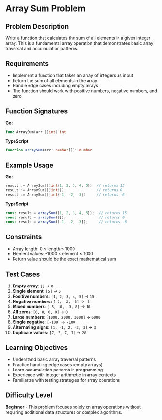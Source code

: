 # Array Sum Problem

## Problem Description

Write a function that calculates the sum of all elements in a given integer array. This is a fundamental array operation that demonstrates basic array traversal and accumulation patterns.

## Requirements

- Implement a function that takes an array of integers as input
- Return the sum of all elements in the array
- Handle edge cases including empty arrays
- The function should work with positive numbers, negative numbers, and zero

## Function Signatures

**Go:**
```go
func ArraySum(arr []int) int
```

**TypeScript:**
```typescript
function arraySum(arr: number[]): number
```

## Example Usage

**Go:**
```go
result := ArraySum([]int{1, 2, 3, 4, 5})  // returns 15
result := ArraySum([]int{})               // returns 0
result := ArraySum([]int{-1, -2, -3})     // returns -6
```

**TypeScript:**
```typescript
const result = arraySum([1, 2, 3, 4, 5]);  // returns 15
const result = arraySum([]);               // returns 0
const result = arraySum([-1, -2, -3]);     // returns -6
```

## Constraints

- Array length: 0 ≤ length ≤ 1000
- Element values: -1000 ≤ element ≤ 1000
- Return value should be the exact mathematical sum

## Test Cases

1. **Empty array**: `[]` → `0`
2. **Single element**: `[5]` → `5`
3. **Positive numbers**: `[1, 2, 3, 4, 5]` → `15`
4. **Negative numbers**: `[-1, -2, -3]` → `-6`
5. **Mixed numbers**: `[-5, 10, -3, 8]` → `10`
6. **All zeros**: `[0, 0, 0, 0]` → `0`
7. **Large numbers**: `[1000, 2000, 3000]` → `6000`
8. **Single negative**: `[-100]` → `-100`
9. **Alternating signs**: `[1, -1, 2, -2, 3]` → `3`
10. **Duplicate values**: `[7, 7, 7, 7]` → `28`

## Learning Objectives

- Understand basic array traversal patterns
- Practice handling edge cases (empty arrays)
- Learn accumulation patterns in programming
- Experience with integer arithmetic in array contexts
- Familiarize with testing strategies for array operations

## Difficulty Level

**Beginner** - This problem focuses solely on array operations without requiring additional data structures or complex algorithms.